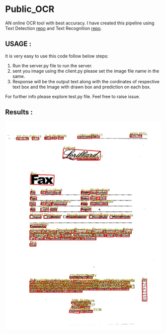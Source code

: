 # Public_OCR
AN online OCR tool with best accuracy. I have created this pipeline using Text Detection  [repo](https://github.com/clovaai/CRAFT-pytorch) and Text Recognition [repo](https://github.com/ayumiymk/aster.pytorch).

## USAGE :
It is very easy to use this code follow below steps:

1. Run the server.py file to run the server. 
2. sent you image using the client.py please set the image file name in the same.
3. Response will be the output text along with the cordinates of respective text box and the Image with drawn box and prediction on each box.
 
For further info please explore test.py file. Feel free to raise issue.

## Results : 



![Image1](https://github.com/KnitVikas/Public_OCR/blob/main/result/res_82562350.jpg)

